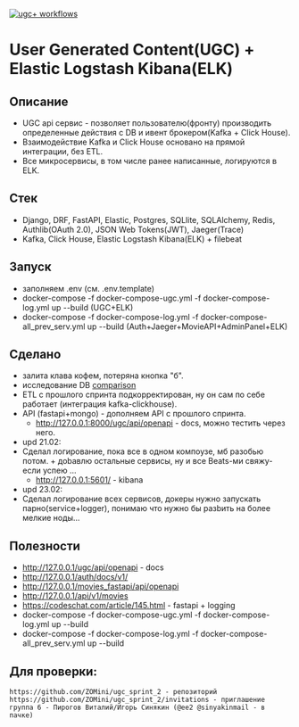 [![ugc+ workflows](https://github.com/ZOMini/ugc_sprint_2/actions/workflows/python.yml/badge.svg)](https://github.com/ZOMini/ugc_sprint_2/actions/workflows/python.yml)
# User Generated Content(UGC) + Elastic Logstash Kibana(ELK)

## Описание
  - UGC api сервис - позволяет пользователю(фронту) производить определенные действия с DB и ивент брокером(Kafka + Click House).
  - Взаимодействие Kafka и Click House основано на прямой интеграции, без ETL.
  - Все микросервисы, в том числе ранее написанные, логируются в ELK.

## Стек
  - Django, DRF, FastAPI, Elastic, Postgres, SQLlite, SQLAlchemy, Redis, Authlib(OAuth 2.0), JSON Web Tokens(JWT), Jaeger(Trace)
  - Kafka, Click House, Elastic Logstash Kibana(ELK) + filebeat

## Запуск
  - заполняем .env (см. .env.template)
  - docker-compose -f docker-compose-ugc.yml -f docker-compose-log.yml up --build (UGC+ELK)
  - docker-compose -f docker-compose-log.yml -f docker-compose-all_prev_serv.yml up --build (Auth+Jaeger+MovieAPI+AdminPanel+ELK)

## Сделано
  - залита клава кофем, потеряна кнопка "б".
  - исследование DB [comparison](https://github.com/ZOMini/ugc_sprint_2/blob/main/comparison/README.md)
  - ETL с прошлого спринта подкорректирован, ну он сам по себе работает (интеграция kafka-clickhouse).
  - API (fastapi+mongo) - дополняем API c прошлого спринта.
    - http://127.0.0.1:8000/ugc/api/openapi - docs, можно тестить через него.
  - upd 21.02:
  - Сделал логирование, пока все в одном компоузе, мб разобью потом. + доbавлю остальные сервисы, ну и все Beats-ми свяжу- если успею ...
    - http://127.0.0.1:5601/  - kibana
  - upd 23.02:
  - Сделал логирование всех сервисов, докеры нужно запускать парно(service+logger), понимаю что нужно бы разbить на более мелкие ноды...

## Полезности
  - http://127.0.0.1/ugc/api/openapi - docs
  - http://127.0.0.1/auth/docs/v1/
  - http://127.0.0.1/movies_fastapi/api/openapi
  - http://127.0.0.1/api/v1/movies
  - https://codeschat.com/article/145.html - fastapi + logging
  - docker-compose -f docker-compose-ugc.yml -f docker-compose-log.yml up --build 
  - docker-compose -f docker-compose-log.yml -f docker-compose-all_prev_serv.yml up --build 

## Для проверки:
    https://github.com/ZOMini/ugc_sprint_2 - репозиторий
    https://github.com/ZOMini/ugc_sprint_2/invitations - приглашение
    группа 6 - Пирогов Виталий/Игорь Синякин (@ee2 @sinyakinmail - в пачке)